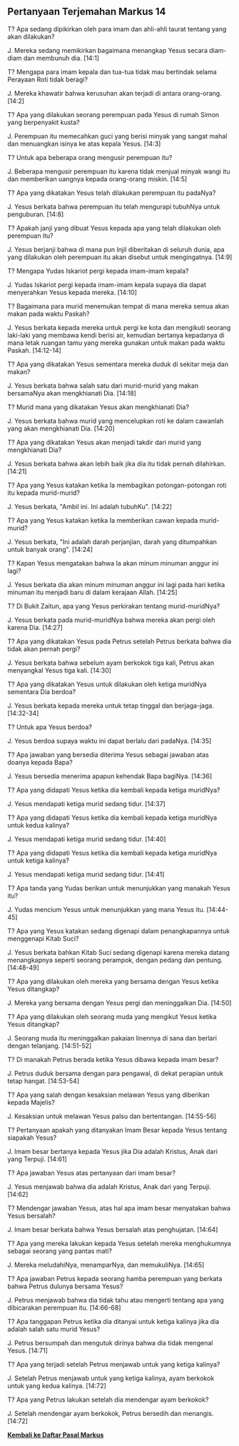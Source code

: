 ## Pertanyaan Terjemahan Markus 14 ##

T? Apa sedang dipikirkan oleh para imam dan ahli-ahli taurat tentang yang akan dilakukan?

J. Mereka sedang memikirkan bagaimana menangkap Yesus secara diam-diam dan membunuh dia. [14:1]

T? Mengapa para imam kepala dan tua-tua tidak mau bertindak selama Perayaan Roti tidak beragi?

J. Mereka khawatir bahwa kerusuhan akan terjadi di antara orang-orang. [14:2]

T? Apa yang dilakukan seorang perempuan pada Yesus di rumah Simon yang berpenyakit kusta?

J. Perempuan itu memecahkan guci yang berisi minyak yang sangat mahal dan menuangkan isinya ke atas kepala Yesus. [14:3]

T? Untuk apa beberapa orang mengusir perempuan itu?

J. Beberapa mengusir perempuan itu karena tidak menjual minyak wangi itu dan memberikan uangnya kepada orang-orang miskin. [14:5]

T? Apa yang dikatakan Yesus telah dilakukan perempuan itu padaNya?

J. Yesus berkata bahwa perempuan itu telah mengurapi tubuhNya untuk penguburan. [14:8]

T? Apakah janji yang dibuat Yesus kepada apa yang telah dilakukan oleh perempuan itu?

J. Yesus berjanji bahwa di mana pun Injil diberitakan di seluruh dunia, apa yang dilakukan oleh perempuan itu akan disebut untuk mengingatnya. [14:9]

T? Mengapa Yudas Iskariot pergi kepada imam-imam kepala?

J. Yudas Iskariot pergi kepada imam-imam kepala supaya dia dapat menyerahkan Yesus kepada mereka. [14:10]

T? Bagaimana para murid menemukan tempat di mana mereka semua akan makan pada waktu Paskah?

J. Yesus berkata kepada mereka untuk pergi ke kota dan mengikuti seorang laki-laki yang membawa kendi berisi air, kemudian bertanya kepadanya di mana letak ruangan tamu yang mereka gunakan untuk makan pada waktu Paskah. [14:12-14]

T? Apa yang dikatakan Yesus sementara mereka duduk di sekitar meja dan makan?

J. Yesus berkata bahwa salah satu dari murid-murid yang makan bersamaNya akan mengkhianati Dia. [14:18]

T? Murid mana yang dikatakan Yesus akan mengkhianati Dia?

J. Yesus berkata bahwa murid yang mencelupkan roti ke dalam cawanlah yang akan mengkhianati Dia. [14:20]

T? Apa yang dikatakan Yesus akan menjadi takdir dari murid yang mengkhianati Dia?

J. Yesus berkata bahwa akan lebih baik jika dia itu tidak pernah dilahirkan. [14:21]

T? Apa yang Yesus katakan ketika Ia membagikan potongan-potongan roti itu kepada murid-murid?

J. Yesus berkata, "Ambil ini. Ini adalah tubuhKu". [14:22]

T? Apa yang Yesus katakan ketika Ia memberikan cawan kepada murid-murid?

J. Yesus berkata, "Ini adalah darah perjanjian, darah yang ditumpahkan untuk banyak orang". [14:24]

T? Kapan Yesus mengatakan bahwa Ia akan minum minuman anggur ini lagi?

J. Yesus berkata dia akan minum minuman anggur ini lagi pada hari ketika minuman itu menjadi baru di dalam kerajaan Allah. [14:25]

T? Di Bukit Zaitun, apa yang Yesus perkirakan tentang murid-muridNya?

J. Yesus berkata pada murid-muridNya bahwa mereka akan pergi oleh karena Dia. [14:27]

T? Apa yang dikatakan Yesus pada Petrus setelah Petrus berkata bahwa dia tidak akan pernah pergi?

J. Yesus berkata bahwa sebelum ayam berkokok tiga kali, Petrus akan menyangkal Yesus tiga kali. [14:30]

T? Apa yang dikatakan Yesus untuk dilakukan oleh ketiga muridNya sementara Dia berdoa?

J. Yesus berkata kepada mereka untuk tetap tinggal dan berjaga-jaga. [14:32-34]

T? Untuk apa Yesus berdoa?

J. Yesus berdoa supaya waktu ini dapat berlalu dari padaNya. [14:35]

T? Apa jawaban yang bersedia diterima Yesus sebagai jawaban atas doanya kepada Bapa?

J. Yesus bersedia menerima apapun kehendak Bapa bagiNya. [14:36]

T? Apa yang didapati Yesus ketika dia kembali kepada ketiga muridNya?

J. Yesus mendapati ketiga murid sedang tidur. [14:37]

T? Apa yang didapati Yesus ketika dia kembali kepada ketiga muridNya untuk kedua kalinya?

J. Yesus mendapati ketiga murid sedang tidur. [14:40]

T? Apa yang didapati Yesus ketika dia kembali kepada ketiga muridNya untuk ketiga kalinya?

J. Yesus mendapati ketiga murid sedang tidur. [14:41]

T? Apa tanda yang Yudas berikan untuk menunjukkan yang manakah Yesus itu?

J. Yudas mencium Yesus untuk menunjukkan yang mana Yesus itu. [14:44-45]

T? Apa yang Yesus katakan sedang digenapi dalam penangkapannya untuk menggenapi Kitab Suci?

J. Yesus berkata bahkan Kitab Suci sedang digenapi karena mereka datang menangkapnya seperti seorang perampok, dengan pedang dan pentung. [14:48-49]

T? Apa yang dilakukan oleh mereka yang bersama dengan Yesus ketika Yesus ditangkap?

J. Mereka yang bersama dengan Yesus pergi dan meninggalkan Dia. [14:50]

T? Apa yang dilakukan oleh seorang muda yang mengikut Yesus ketika Yesus ditangkap?

J. Seorang muda itu meninggalkan pakaian linennya di sana dan berlari dengan telanjang. [14:51-52]

T? Di manakah Petrus berada ketika Yesus dibawa kepada imam besar?

J. Petrus duduk bersama dengan para pengawal, di dekat perapian untuk tetap hangat. [14:53-54]

T? Apa yang salah dengan kesaksian melawan Yesus yang diberikan kepada Majelis?

J. Kesaksian untuk melawan Yesus palsu dan bertentangan. [14:55-56]

T? Pertanyaan apakah yang ditanyakan Imam Besar kepada Yesus tentang siapakah Yesus?

J. Imam besar bertanya kepada Yesus jika Dia adalah Kristus, Anak dari yang Terpuji. [14:61]

T? Apa jawaban Yesus atas pertanyaan dari imam besar?

J. Yesus menjawab bahwa dia adalah Kristus, Anak dari yang Terpuji. [14:62]

T? Mendengar jawaban Yesus, atas hal apa imam besar menyatakan bahwa Yesus bersalah?

J. Imam besar berkata bahwa Yesus bersalah atas penghujatan. [14:64]

T? Apa yang mereka lakukan kepada Yesus setelah mereka menghukumnya sebagai seorang yang pantas mati?

J. Mereka meludahiNya, menamparNya, dan memukuliNya. [14:65]

T? Apa jawaban Petrus kepada seorang hamba perempuan yang berkata bahwa Petrus dulunya bersama Yesus?

J. Petrus menjawab bahwa dia tidak tahu atau mengerti tentang apa yang dibicarakan perempuan itu. [14:66-68]

T? Apa tanggapan Petrus ketika dia ditanyai untuk ketiga kalinya jika dia adalah salah satu murid Yesus?

J. Petrus bersumpah dan mengutuk dirinya bahwa dia tidak mengenal Yesus. [14:71]

T? Apa yang terjadi setelah Petrus menjawab untuk yang ketiga kalinya?

J. Setelah Petrus menjawab untuk yang ketiga kalinya, ayam berkokok untuk yang kedua kalinya. [14:72]

T? Apa yang Petrus lakukan setelah dia mendengar ayam berkokok?

J. Setelah mendengar ayam berkokok, Petrus bersedih dan menangis. [14:72]

__[Kembali ke Daftar Pasal Markus](./)__

